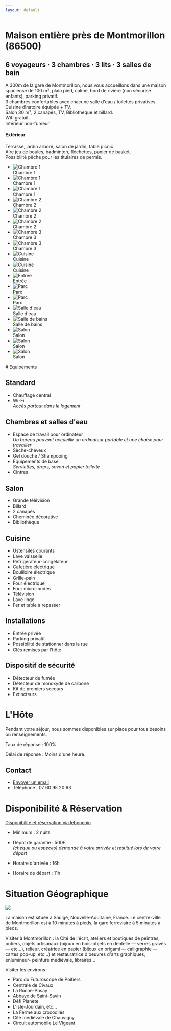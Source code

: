 ```yaml
---
layout: default
---
```


# Maison entière près de Montmorillon (86500)

## 6 voyageurs · 3 chambres · 3 lits · 3 salles de bain

A 300m de la gare de Montmorillon, nous vous accueillons dans une maison spacieuse de 100 m&sup2;, plain pied, calme, bord de rivière (non sécurisé enfants), parking privatif.<br>
3 chambres confortables avec chacune salle d'eau / toilettes privatives.<br>
Cuisine dînatoire équipée + TV.<br>
Salon 30 m&sup2;, 2 canapés, TV, Bibliothèque et billard.<br>
Wifi gratuit.<br>
Intérieur non-fumeur.

#### Extérieur

Terrasse, jardin arboré, salon de jardin, table picnic.<br>
Aire jeu de boules, badminton, fléchettes, panier de basket.<br>
Possibilité pêche pour les titulaires de permis.

<ul id="light-slider" class="gallery">
    <li data-thumb="/location/images/chambre-1-p1.jpg"   data-src="/location/images/chambre-1-p1.jpg">  <img src="/location/images/chambre-1-p1.jpg" alt="Chambre 1"><div class="sub">Chambre 1</div></li>
    <li data-thumb="/location/images/chambre-1-p2.jpg"   data-src="/location/images/chambre-1-p2.jpg">  <img src="/location/images/chambre-1-p2.jpg" alt="Chambre 1"><div class="sub">Chambre 1</div></li>
    <li data-thumb="/location/images/chambre-1-p3.jpg"   data-src="/location/images/chambre-1-p3.jpg">  <img src="/location/images/chambre-1-p3.jpg" alt="Chambre 1"><div class="sub">Chambre 1</div></li>
    <li data-thumb="/location/images/chambre-2-p1.jpg"   data-src="/location/images/chambre-2-p1.jpg">   <img src="/location/images/chambre-2-p1.jpg" alt="Chambre 2"><div class="sub">Chambre 2</div></li>
    <li data-thumb="/location/images/chambre-2-p2.jpg"   data-src="/location/images/chambre-2-p2.jpg">  <img src="/location/images/chambre-2-p2.jpg" alt="Chambre 2"><div class="sub">Chambre 2</div></li>
    <li data-thumb="/location/images/chambre-2-p3.jpg"   data-src="/location/images/chambre-2-p3.jpg">  <img src="/location/images/chambre-2-p3.jpg" alt="Chambre 2"><div class="sub">Chambre 2</div></li>
    <li data-thumb="/location/images/chambre-3-p1.jpg"   data-src="/location/images/chambre-3-p1.jpg">  <img src="/location/images/chambre-3-p1.jpg" alt="Chambre 3"><div class="sub">Chambre 3</div></li>
    <li data-thumb="/location/images/chambre-3-p2.jpg"   data-src="/location/images/chambre-3-p2.jpg">  <img src="/location/images/chambre-3-p2.jpg" alt="Chambre 3"><div class="sub">Chambre 3</div></li>
    <li data-thumb="/location/images/cuisine-p2.jpg"     data-src="/location/images/cuisine-p2.jpg">    <img src="/location/images/cuisine-p2.jpg" alt="Cuisine"><div class="sub">Cuisine</div></li>
    <li data-thumb="/location/images/cuisin-p1.jpg"      data-src="/location/images/cuisin-p1.jpg">     <img src="/location/images/cuisin-p1.jpg" alt="Cuisine"><div class="sub">Cuisine</div></li>
    <li data-thumb="/location/images/entree.jpg"         data-src="/location/images/entree.jpg">        <img src="/location/images/entree.jpg" alt="Entrée"><div class="sub">Entrée</div></li>
    <li data-thumb="/location/images/parc.jpg"           data-src="/location/images/parc.jpg">          <img src="/location/images/parc.jpg" alt="Parc"><div class="sub">Parc</div></li>
    <li data-thumb="/location/images/parc-riviere.jpg"   data-src="/location/images/parc-riviere.jpg">  <img src="/location/images/parc-riviere.jpg" alt="Parc"><div class="sub">Parc</div></li>
    <li data-thumb="/location/images/salle-deau.jpg"     data-src="/location/images/salle-deau.jpg">    <img src="/location/images/salle-deau.jpg" alt="Salle d'eau"><div class="sub">Salle d'eau</div></li>
    <li data-thumb="/location/images/salle-de-bains.jpg" data-src="/location/images/salle-de-bains.jpg"><img src="/location/images/salle-de-bains.jpg" alt="Salle de bains"><div class="sub">Salle de bains</div></li>
    <li data-thumb="/location/images/salon-p1.jpeg"      data-src="/location/images/salon-p1.jpeg">     <img src="/location/images/salon-p1.jpeg" alt="Salon"><div class="sub">Salon</div></li>
    <li data-thumb="/location/images/salon-p2.jpg"       data-src="/location/images/salon-p2.jpg">      <img src="/location/images/salon-p2.jpg" alt="Salon"><div class="sub">Salon</div></li>
    <li data-thumb="/location/images/salon-p3.jpg"       data-src="/location/images/salon-p3.jpg">      <img src="/location/images/salon-p3.jpg" alt="Salon"><div class="sub">Salon</div></li>
</ul>
# Équipements

## Standard

* Chauffage central
* Wi-Fi<br>
  <i>Accès partout dans le logement</i>

## Chambres et salles d'eau

* Espace de travail pour ordinateur<br>
  <i>Un bureau pouvant accueillir un ordinateur portable et une chaise pour travailler</i>
* Sèche-cheveux
* Gel douche / Shampooing
* Équipements de base<br>
  <i>Serviettes, draps, savon et papier toilette</i>
* Cintres

## Salon
* Grande télévision
* Billard
* 2 canapés
* Cheminée décorative
* Bibliothèque

## Cuisine

* Ustensiles courants
* Lave vaisselle
* Réfrigérateur-congélateur
* Cafetière électrique
* Bouilloire électrique
* Grille-pain
* Four électrique
* Four micro-ondes
* Télévision
* Lave linge
* Fer et table à repasser

## Installations

* Entrée privée
* Parking privatif
* Possibilité de stationner dans la rue
* Clés remises par l'hôte

## Dispositif de sécurité

* Détecteur de fumée
* Détecteur de monoxyde de carbone
* Kit de premiers secours
* Extincteurs

# L'Hôte

Pendant votre séjour, nous sommes disponibles sur place pour tous besoins ou renseignements.

Taux de réponse : 100%

Délai de réponse : Moins d'une heure.

## Contact

* <a href="mailto:loc.saulge@gmail.com?subject=Demande de Renseignement (site web)">Envoyer un email</a>
* Téléphone : 07 60 95 20 63

# Disponibilité &amp; Réservation

<a href="https://www.leboncoin.fr/offre/locations_gites/1790931568/">Disponibilité et réservation via leboncoin</a>

* Minimum : 2 nuits
* Dépôt de garantie : 500€<br>
  <i>(chèque ou espèces) demandé à votre arrivée et restitué lors de votre départ</i>

* Horaire d'arrivée : 16h
* Horaire de départ : 11h

# Situation Géographique

<a href="https://maps.google.com/maps?ll=46.414591,0.87847&z=14&t=m&hl=fr&gl=FR&mapclient=embed&q=Avenue%20du%20Moulin%20des%20Dames%2086500%20Saulg%C3%A9%20France" target="_blank"><img src="/location/images/carte.jpg"></a>

La maison est située à Saulgé, Nouvelle-Aquitaine, France. Le centre-ville de Montmorillon est à 10 minutes à pieds, la gare ferroviaire à 5 minutes à pieds.

Visiter à Montmorillon : la Cité de l'écrit, ateliers et boutiques de peintres, potiers, objets artisanaux (bijoux en bois-objets en dentelle &mdash; verres gravés &mdash;  etc&mldr;), relieur, créatrice en papier (bijoux en origami &mdash; calligraphie &mdash; cartes pop-up, etc&mldr;) et restauratrice d'oeuvres d'arts graphiques, enlumineur- peinture médiévale, libraires&mldr;

Visiter les environs :

* Parc du Futuroscope de Poitiers
* Centrale de Civaux
* La Roche-Posay
* Abbaye de Saint-Savin
* Défi Planète
* L'Isle-Jourdain, etc&mldr;
* La Ferme aux crocodiles
* Cité médiévale de Chauvigny
* Circuit automobile Le Vigeant
<script type="text/javascript">
    $(document).ready(function() {
        $("#light-slider").lightSlider({
            gallery:true,
item: 1,
thumbItem: 6,
vertical: false,
slideMargin: 0,
enableDrag: false,
mode:"slide",
adaptiveHeight: true,
useCSS:true,
loop:true,
keyPress:true,
onSliderLoad: function(el) {
    el.lightGallery({
        selector: '#light-slider .lslide',
        download: false,
    });
}   ,
        })
    })
</script>

